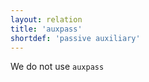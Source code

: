 ```yaml
---
layout: relation
title: 'auxpass'
shortdef: 'passive auxiliary'
---
```


We do not use `auxpass`
<!-- Interlanguage links updated Út zář 29 20:43:10 CEST 2020 -->
